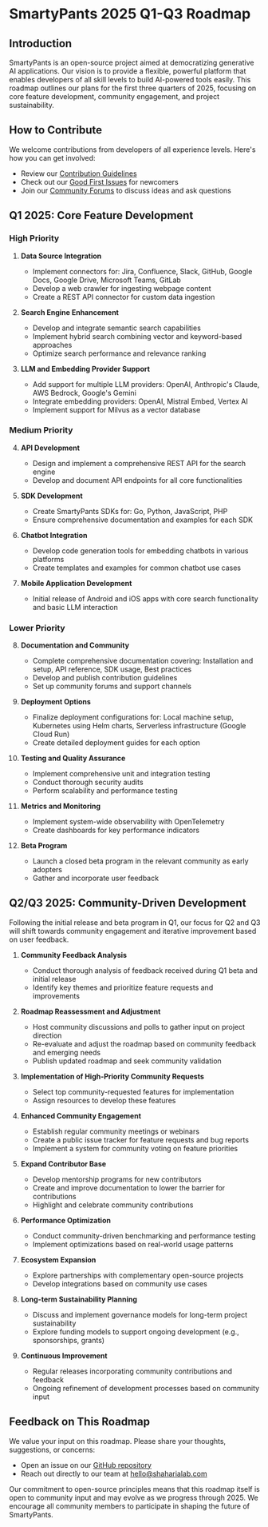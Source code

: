 # SmartyPants 2025 Q1-Q3 Roadmap

## Introduction
SmartyPants is an open-source project aimed at democratizing generative AI applications. Our vision is to provide a flexible, powerful platform that enables developers of all skill levels to build AI-powered tools easily. This roadmap outlines our plans for the first three quarters of 2025, focusing on core feature development, community engagement, and project sustainability.

## How to Contribute
We welcome contributions from developers of all experience levels. Here's how you can get involved:
- Review our [Contribution Guidelines](link-to-guidelines)
- Check out our [Good First Issues](link-to-issues) for newcomers
- Join our [Community Forums](link-to-forums) to discuss ideas and ask questions

## Q1 2025: Core Feature Development

### High Priority
1. **Data Source Integration**
    - Implement connectors for: Jira, Confluence, Slack, GitHub, Google Docs, Google Drive, Microsoft Teams, GitLab
    - Develop a web crawler for ingesting webpage content
    - Create a REST API connector for custom data ingestion

2. **Search Engine Enhancement**
    - Develop and integrate semantic search capabilities
    - Implement hybrid search combining vector and keyword-based approaches
    - Optimize search performance and relevance ranking

3. **LLM and Embedding Provider Support**
    - Add support for multiple LLM providers: OpenAI, Anthropic's Claude, AWS Bedrock, Google's Gemini
    - Integrate embedding providers: OpenAI, Mistral Embed, Vertex AI
    - Implement support for Milvus as a vector database

### Medium Priority
4. **API Development**
    - Design and implement a comprehensive REST API for the search engine
    - Develop and document API endpoints for all core functionalities

5. **SDK Development**
    - Create SmartyPants SDKs for: Go, Python, JavaScript, PHP
    - Ensure comprehensive documentation and examples for each SDK

6. **Chatbot Integration**
    - Develop code generation tools for embedding chatbots in various platforms
    - Create templates and examples for common chatbot use cases

7. **Mobile Application Development**
    - Initial release of Android and iOS apps with core search functionality and basic LLM interaction

### Lower Priority
8. **Documentation and Community**
    - Complete comprehensive documentation covering: Installation and setup, API reference, SDK usage, Best practices
    - Develop and publish contribution guidelines
    - Set up community forums and support channels

9. **Deployment Options**
    - Finalize deployment configurations for: Local machine setup, Kubernetes using Helm charts, Serverless infrastructure (Google Cloud Run)
    - Create detailed deployment guides for each option

10. **Testing and Quality Assurance**
    - Implement comprehensive unit and integration testing
    - Conduct thorough security audits
    - Perform scalability and performance testing

11. **Metrics and Monitoring**
    - Implement system-wide observability with OpenTelemetry
    - Create dashboards for key performance indicators

12. **Beta Program**
    - Launch a closed beta program in the relevant community as early adopters
    - Gather and incorporate user feedback

## Q2/Q3 2025: Community-Driven Development

Following the initial release and beta program in Q1, our focus for Q2 and Q3 will shift towards community engagement and iterative improvement based on user feedback.

1. **Community Feedback Analysis**
    - Conduct thorough analysis of feedback received during Q1 beta and initial release
    - Identify key themes and prioritize feature requests and improvements

2. **Roadmap Reassessment and Adjustment**
    - Host community discussions and polls to gather input on project direction
    - Re-evaluate and adjust the roadmap based on community feedback and emerging needs
    - Publish updated roadmap and seek community validation

3. **Implementation of High-Priority Community Requests**
    - Select top community-requested features for implementation
    - Assign resources to develop these features

4. **Enhanced Community Engagement**
    - Establish regular community meetings or webinars
    - Create a public issue tracker for feature requests and bug reports
    - Implement a system for community voting on feature priorities

5. **Expand Contributor Base**
    - Develop mentorship programs for new contributors
    - Create and improve documentation to lower the barrier for contributions
    - Highlight and celebrate community contributions

6. **Performance Optimization**
    - Conduct community-driven benchmarking and performance testing
    - Implement optimizations based on real-world usage patterns

7. **Ecosystem Expansion**
    - Explore partnerships with complementary open-source projects
    - Develop integrations based on community use cases

8. **Long-term Sustainability Planning**
    - Discuss and implement governance models for long-term project sustainability
    - Explore funding models to support ongoing development (e.g., sponsorships, grants)

9. **Continuous Improvement**
    - Regular releases incorporating community contributions and feedback
    - Ongoing refinement of development processes based on community input

## Feedback on This Roadmap
We value your input on this roadmap. Please share your thoughts, suggestions, or concerns:
- Open an issue on our [GitHub repository](https://github.com/shaharia-lab/smarty-pants)
- Reach out directly to our team at [hello@shaharialab.com](mailto:hello@shaharialab.com)

Our commitment to open-source principles means that this roadmap itself is open to community input and may evolve as we progress through 2025. We encourage all community members to participate in shaping the future of SmartyPants.
